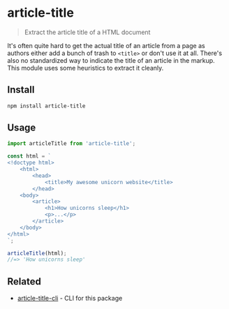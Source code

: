 # article-title

> Extract the article title of a HTML document

It's often quite hard to get the actual title of an article from a page as authors either add a bunch of trash to `<title>` or don't use it at all. There's also no standardized way to indicate the title of an article in the markup. This module uses some heuristics to extract it cleanly.

## Install

```sh
npm install article-title
```

## Usage

```js
import articleTitle from 'article-title';

const html = `
<!doctype html>
	<html>
		<head>
			<title>My awesome unicorn website</title>
		</head>
	<body>
		<article>
			<h1>How unicorns sleep</h1>
			<p>...</p>
		</article>
	</body>
</html>
`;

articleTitle(html);
//=> 'How unicorns sleep'
```

## Related

- [article-title-cli](https://github.com/sindresorhus/article-title-cli) - CLI for this package

